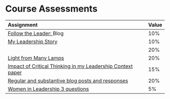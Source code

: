 # Course Assessments

| Assignment | Value |
| :--- | :--- |
| [Follow the Leader: ](follow-the-leader.md)Blog | 10% |
| [My Leadership Story](leadership-story.md) | 10% |
|  | 20% |
| [Light from Many Lamps](light-from-many-lamps.md) | 20% |
| [Impact of Critical Thinking in my Leadership Context paper](critical-thinking.md) | 15% |
| [Regular and substantive blog posts and responses](blogging.md) | 20% |
| [Women in Leadership 3 questions](/women-in-leadership.md) | 5% |



